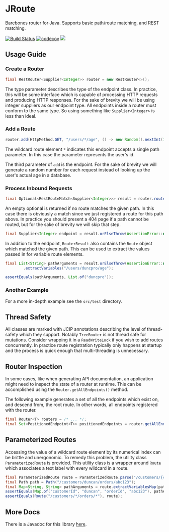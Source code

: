 # JRoute
Barebones router for Java.
Supports basic path/route matching, and REST matching.

[![Build Status](https://www.travis-ci.com/duncpro/JRoute.svg?branch=master)](https://www.travis-ci.com/duncpro/JRoute)
[![codecov](https://codecov.io/gh/duncpro/JRoute/branch/master/graph/badge.svg?token=01IKEI8IW6)](https://codecov.io/gh/duncpro/JRoute)
[![](https://jitpack.io/v/com.duncpro/jroute.svg)](https://jitpack.io/#com.duncpro/jroute)

## Usage Guide
### Create a Router
```java
final RestRouter<Supplier<Integer>> router = new RestRouter<>();
```
The type parameter describes the type of the endpoint class.
In practice, this will be some interface which is capable of processing
HTTP requests and producing HTTP responses. For the sake of brevity we will be using integer suppliers as our endpoint type.
All endpoints inside a router must conform to the same type. So using something like `Supplier<Integer>` is
less than ideal.
### Add a Route
```java
router.add(HttpMethod.GET, "/users/*/age", () -> new Random().nextInt(100));
```
The wildcard route element `*` indicates this endpoint accepts a single path parameter.
In this case the parameter represents the user's id. 

The third parameter of `add` is the endpoint. For the sake of brevity we will generate a random
number for each request instead of looking up the user's actual age in a database.
### Process Inbound Requests
```java
final Optional<RestRouteMatch<Supplier<Integer>>> result = router.route(HttpMethod.GET, "/users/duncpro/age").asOptional();
```
An empty optional is returned if no route matches the given path. In this case there is obviously a match since
we just registered a route for this path above. In practice you should present a 404 page if a path
cannot be routed, but for the sake of brevity we will skip that step.
```java
final Supplier<Integer> endpoint = result.orElseThrow(AssertionError::new).getEndpoint();
```
In addition to the endpoint, `RouterResult` also contains the `Route` object which matched
the given path. This can be used to extract the values passed in for variable route elements.
```java
final List<String> pathArguments = result.orElseThrow(AssertionError::new).getRoute()
        .extractVariables("/users/duncpro/age");

assertEquals(pathArguments, List.of("duncpro"));
```
### Another Example
For a more in-depth example see the `src/test` directory.
## Thread Safety
All classes are marked with JCIP annotations describing the level of thread-safety which they support.
Notably `TreeRouter` is not thread safe for mutations. Consider wrapping it in a `ReadWriteLock` if you wish
to add routes concurrently. In practice route registration typically only happens at startup and the process is quick 
enough that multi-threading is unnecessary.

## Router Inspection
In some cases, like when generating API documentation, an application might need to
inspect the state of a router at runtime. This can be accomplished using the `Router.getAllEndpoints()` method.

The following example generates a set of all the endpoints which exist on, and descend from,
the root route. In other words, all endpoints registered with the router.
```java
final Router<T> routers = /* ... */;
final Set<PositionedEndpoint<T>> positionedEndpoints = router.getAllEndpoints(Route.ROOT);
```

## Parameterized Routes
Accessing the value of a wildcard route element by its numerical index can be brittle
and unergonomic. To remedy this problem, the utility class `ParameterizedRoute` is provided.
This utility class is a wrapper around `Route` which associates a text label with
every wildcard in a route. 
```java
final ParameterizedRoute route = ParamterizedRoute.parse("/customers/{customerId}/orders/{orderId}");
final Path path = Path("/customers/duncan/orders/abc123");
final Map<String, String> pathArguments = route.extractVariablesMap(path);
assertEquals(Map.of("customerId", "duncan", "orderId", "abc123"), pathArguments);
assertEquals(Route("/customers/*/orders/*"), route);
```

## More Docs
There is a Javadoc for this library [here](https://duncpro.github.io/JRoute).
